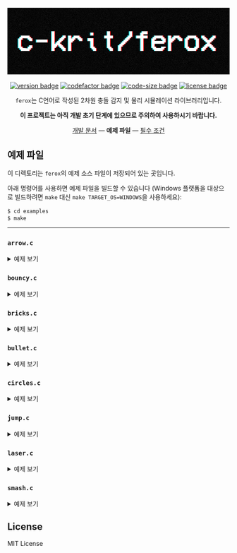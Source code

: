<div align="center">

<img src="https://raw.githubusercontent.com/c-krit/ferox/main/examples/res/images/logo.png" alt="c-krit/ferox"><br>

[![version badge](https://img.shields.io/github/v/release/c-krit/ferox?include_prereleases)](https://github.com/c-krit/ferox/releases)
[![codefactor badge](https://www.codefactor.io/repository/github/c-krit/ferox/badge)](https://www.codefactor.io/repository/github/c-krit/ferox)
[![code-size badge](https://img.shields.io/github/languages/code-size/c-krit/ferox?color=brightgreen)](https://github.com/c-krit/ferox)
[![license badge](https://img.shields.io/github/license/c-krit/ferox)](https://github.com/c-krit/ferox/blob/main/LICENSE)

`ferox`는 C언어로 작성된 2차원 충돌 감지 및 물리 시뮬레이션 라이브러리입니다.

**이 프로젝트는 아직 개발 초기 단계에 있으므로 주의하여 사용하시기 바랍니다.**

[개발 문서](https://github.com/c-krit/ferox/wiki) &mdash;
**예제 파일** &mdash;
[필수 조건](#필수-조건)

</div>

## 예제 파일

이 디렉토리는 `ferox`의 예제 소스 파일이 저장되어 있는 곳입니다.

아래 명령어를 사용하면 예제 파일을 빌드할 수 있습니다 (Windows 플랫폼을 대상으로 빌드하려면 `make` 대신 `make TARGET_OS=WINDOWS`을 사용하세요):

```console
$ cd examples
$ make
```

---

### `arrow.c`

<details>
  <summary>예제 보기</summary>

  <img src="res/images/arrow.gif" width="640" alt="arrow.c">
</details>

### `bouncy.c`

<details>
  <summary>예제 보기</summary>

  <img src="res/images/bouncy.gif" width="640" alt="bouncy.c">
</details>

### `bricks.c`

<details>
  <summary>예제 보기</summary>

  <img src="res/images/bricks.gif" width="640" alt="bricks.c">
</details>

### `bullet.c`

<details>
  <summary>예제 보기</summary>

  <img src="res/images/bullet.gif" width="640" alt="bullet.c">
</details>

### `circles.c`

<details>
  <summary>예제 보기</summary>

  <img src="res/images/circles.gif" width="640" alt="circles.c">
</details>

### `jump.c`

<details>
  <summary>예제 보기</summary>

  <img src="res/images/jump.gif" width="640" alt="jump.c">
</details>

### `laser.c`

<details>
  <summary>예제 보기</summary>

  <img src="res/images/laser.gif" width="640" alt="laser.c">
</details>

### `smash.c`

<details>
  <summary>예제 보기</summary>

  <img src="res/images/smash.gif" width="640" alt="smash.c">
</details>

## License

MIT License

